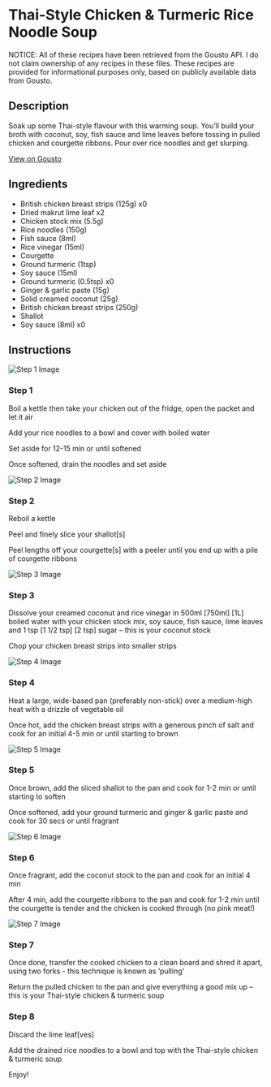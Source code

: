 # Thai-Style Chicken & Turmeric Rice Noodle Soup

NOTICE: All of these recipes have been retrieved from the Gousto API. I do not claim ownership of any recipes in these files. These recipes are provided for informational purposes only, based on publicly available data from Gousto.

## Description

Soak up some Thai-style flavour with this warming soup. You’ll build your broth with coconut, soy, fish sauce and lime leaves before tossing in pulled chicken and courgette ribbons. Pour over rice noodles and get slurping.

[View on Gousto](https://www.gousto.co.uk/recipes/cookbook/thai-style-chicken-turmeric-rice-noodle-soup)

## Ingredients

- British chicken breast strips (125g) x0
- Dried makrut lime leaf x2
- Chicken stock mix (5.5g)
- Rice noodles (150g)
- Fish sauce (8ml)
- Rice vinegar (15ml)
- Courgette
- Ground turmeric (1tsp)
- Soy sauce (15ml)
- Ground turmeric (0.5tsp) x0
- Ginger & garlic paste (15g)
- Solid creamed coconut (25g)
- British chicken breast strips (250g)
- Shallot
- Soy sauce (8ml) x0

## Instructions

![Step 1 Image](https://production-media.gousto.co.uk/cms/recipe-step-image/Step-1-1692111812248-x200.jpg)

### Step 1

Boil a kettle then take your chicken out of the fridge, open the packet and let it air

Add your rice noodles to a bowl and cover with boiled water

Set aside for 12-15 min or until softened

Once softened, drain the noodles and set aside

![Step 2 Image](https://production-media.gousto.co.uk/cms/recipe-step-image/Step-2-1692111815783-x200.jpg)

### Step 2

Reboil a kettle

Peel and finely slice your shallot[s]

Peel lengths off your courgette[s]<span class="text-danger"> </span>with a peeler until you end up with a pile of courgette ribbons

![Step 3 Image](https://production-media.gousto.co.uk/cms/recipe-step-image/Step-3-1692111819276-x200.jpg)

### Step 3

Dissolve your creamed coconut and rice vinegar in 500ml <span class="text-purple">[750ml]</span> <span class="text-danger">[1L] </span>boiled water with your chicken stock mix, soy sauce, fish sauce, lime leaves and 1 tsp<span class="text-danger"> <span class="text-purple">[1 1/2 tsp]</span> [2 tsp]</span> sugar – this is your coconut stock

Chop your chicken breast strips into smaller strips

![Step 4 Image](https://production-media.gousto.co.uk/cms/recipe-step-image/Step-4-1692111823206-x200.jpg)

### Step 4

Heat a large, wide-based pan (preferably non-stick) over a medium-high heat with a drizzle of vegetable oil

Once hot, add the chicken breast strips with a generous pinch of salt and cook for an initial 4-5 min or until starting to brown

![Step 5 Image](https://production-media.gousto.co.uk/cms/recipe-step-image/Step-5-1692111827897-x200.jpg)

### Step 5

Once brown, add the sliced shallot to the pan and cook for 1-2 min or until starting to soften

Once softened, add your ground turmeric and ginger & garlic paste and cook for 30 secs or until fragrant

![Step 6 Image](https://production-media.gousto.co.uk/cms/recipe-step-image/Step-6-1692111832468-x200.jpg)

### Step 6

Once fragrant, add the coconut stock to the pan and cook for an initial 4 min

After 4 min, add the courgette ribbons to the pan and cook for 1-2 min until the courgette is tender and the chicken is cooked through (no pink meat!)

![Step 7 Image](https://production-media.gousto.co.uk/cms/recipe-step-image/Step-7-1692111836956-x200.jpg)

### Step 7

Once done, transfer the cooked chicken to a clean board and shred it apart, using two forks - this technique is known as ‘pulling’

Return the pulled chicken to the pan and give everything a good mix up – this is your Thai-style chicken & turmeric soup

### Step 8

Discard the lime leaf[ves]

Add the drained rice noodles to a bowl and top with the Thai-style chicken & turmeric soup

Enjoy!

